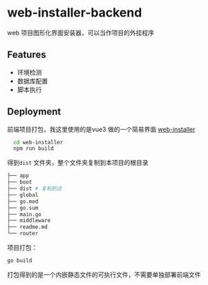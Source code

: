 
# web-installer-backend

web 项目图形化界面安装器，可以当作项目的外挂程序


## Features

- 环境检测
- 数据库配置
- 脚本执行




## Deployment

前端项目打包，我这里使用的是vue3 做的一个简易界面
[web-installer](https://github.com/laoningmeng/web-installer)


```bash
  cd web-installer
  npm run build
```
得到`dist` 文件夹，整个文件夹复制到本项目的根目录

```bash
├── app
├── boot
├── dist # 复制到这
├── global
├── go.mod
├── go.sum
├── main.go
├── middleware
├── readme.md
└── router


```

项目打包：
```bash
go build 
```
打包得到的是一个内嵌静态文件的可执行文件，不需要单独部署前端文件


